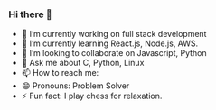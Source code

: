 ### Hi there 👋

- 🔭 I’m currently working on full stack development
- 🌱 I’m currently learning React.js, Node.js, AWS.
- 👯 I’m looking to collaborate on Javascript, Python
- 💬 Ask me about C, Python, Linux
- 📫 How to reach me: 
- 😄 Pronouns: Problem Solver
- ⚡ Fun fact: I play chess for relaxation.
